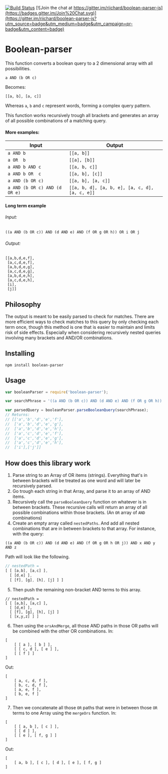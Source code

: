[![Build Status](https://travis-ci.org/riichard/boolean-parser-js.svg?branch=master)](https://travis-ci.org/riichard/boolean-parser-js) [![Join the chat at https://gitter.im/riichard/boolean-parser-js](https://badges.gitter.im/Join%20Chat.svg)](https://gitter.im/riichard/boolean-parser-js?utm_source=badge&utm_medium=badge&utm_campaign=pr-badge&utm_content=badge)

# Boolean-parser

This function converts a boolean query to a 2 dimensional array with all possibilities.
```
a AND (b OR c)
```

Becomes:
```
[[a, b], [a, c]]
```

Whereas `a`, `b` and `c` represent words, forming a complex query pattern.

This function works recursively trough all brackets and generates an array of all possible combinations
of a matching query.

#### More examples:

Input                         | Output
--------                      | ---------
`a AND b`                     | `[[a, b]]`
`a OR  b`                     | `[[a], [b]]`
`a AND b AND c`               | `[[a, b, c]]`
`a AND b OR  c`               | `[[a, b], [c]]`
`a AND (b OR c)`              | `[[a, b], [a, c]]`
`a AND (b OR c) AND (d OR e)` | `[[a, b, d], [a, b, e], [a, c, d], [a, c, e]]`

#### Long term example

###### Input:
```
((a AND (b OR c)) AND (d AND e) AND (f OR g OR h)) OR i OR j
```

###### Output:
```
[[a,b,d,e,f],
 [a,c,d,e,f],
 [a,b,d,e,g],
 [a,c,d,e,g],
 [a,b,d,e,h],
 [a,c,d,e,h],
 [i],
 [j]]
```

## Philosophy
The output is meant to be easily parsed to check for matches.
There are more efficient ways to check matches to this query by only checking each term once,
though this method is one that is easier to maintain and limits risk of side effects.
Especially when considering recursively nested queries involving many brackets
and AND/OR combinations.

## Installing
```
npm install boolean-parser
```

## Usage
```javascript
var booleanParser = require('boolean-parser');

var searchPhrase = '((a AND (b OR c)) AND (d AND e) AND (f OR g OR h)) OR i OR j';

var parsedQuery = booleanParser.parseBooleanQuery(searchPhrase);
// Returns:
// [['a','b','d','e','f'],
//  ['a','b','d','e','g'],
//  ['a','b','d','e','h'],
//  ['a','c','d','e','f'],
//  ['a','c','d','e','g'],
//  ['a','c','d','e','h'],
//  ['i'],['j']]
```

## How does this library work
1. Parse string to an Array of OR items (strings). Everything that's in between brackets
will be treated as one word and will later be recursively parsed.
2. Go trough each string in that Array, and parse it to an array of AND items.
3. Recursively call the `parseBooleanQuery` function on whatever is in between
brackets. These recursive calls will return an array of all possible combinations
within those brackets. (An `OR` array of `AND` combinations)
4. Create an empty array called `nestedPaths`. And add all nested combinations that
are in between brackets to that array.
For instance, with the query:
```
((a AND (b OR c)) AND (d AND e) AND (f OR g OR h OR j)) AND x AND y AND z
```

Path will look like the following.
```javascript
// nestedPath =
[ [ [a,b], [a,c] ],
  [ [d,e] ],
  [ [f], [g], [h], [j] ] ]
```

5. Then push the remaining non-bracket AND terms to this array.
```
// nestedPath =
[ [ [a,b], [a,c] ],
  [ [d,e] ],
  [ [f], [g], [h], [j] ]
  [ [x,y,z] ] ]
```

6. Then using the `orsAndMerge`, all those AND paths in those OR paths will be combined with the
other OR combinations.
In:
```
[
    [ [ a ], [ b ] ],
    [ [ c, d ], [ e ] ],
    [ [ f ] ]
]
```

Out:
```
[
    [ a, c, d, f ],
    [ b, c, d, f ],
    [ a, e, f ],
    [ b, e, f ]
]
```

7. Then we concatenate all those `OR` paths that were in between those `OR` terms
to one Array using the `mergeOrs` function.
In:
```
[
    [ [ a, b ], [ c ] ],
    [ [ d ] ],
    [ [ e ], [ f, g ] ]
]
```

Out:
```
[
    [ a, b ], [ c ], [ d ], [ e ], [ f, g ]
]
```
